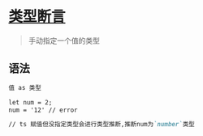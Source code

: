 # [类型断言](https://ts.xcatliu.com/basics/type-assertion.html)
> 手动指定一个值的类型

## 语法

```markdown
值 as 类型

let num = 2;
num = '12' // error

// ts 赋值但没指定类型会进行类型推断,推断num为`number`类型
```
